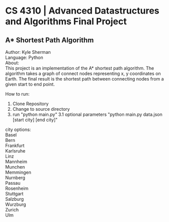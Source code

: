 # CS 4310 | Advanced Datastructures and Algorithms Final Project
## A* Shortest Path Algorithm  

Author: Kyle Sherman  
Language: Python  
About:  
This project is an implementation of the A* shortest path algorithm.
The algorithm takes a graph of connect nodes representing x, y coordinates on Earth.
The final result is the shortest path between connecting nodes from a given start to end point.

How to run:
1. Clone Repository  
2. Change to source directory  
3. run "python main.py"
3.1 optional parameters "python main.py data.json [start city] [end city]"  

city options:  
Basel  
Bern  
Frankfurt  
Karlsruhe  
Linz  
Mannheim  
Munchen  
Memmingen  
Nurnberg  
Passau  
Rosenheim  
Stuttgart  
Salzburg  
Wurzburg  
Zurich  
Ulm  
